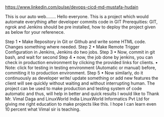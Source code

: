 https://www.linkedin.com/pulse/devops-cicd-md-mustafa-hudain

This is our auto web........ Hello everyone. This is a project which would automate everything after developer commits code in GIT Prerequities: GIT, ngrok and Jenkins should be pre installed, how to deploy the project given as below for your referenece.

Step 1 
•	Make Repository in Git or Github and write some HTML code. Changes something where needed.
Step 2
•	Make Remote Trigger Configuration in Jenkins, Jenkins do two jobs.
Step 3
•	Now, commit in git bash, and wait for second
Step 4
•	now, the job done by jenkins, you can check in production environment by clicking the provided links for clients.
•	Note: click for testing in testing environment (Automatic or manual) before, commiting it to production environment.
Step 5
•	Now similarly, do it continuously as developer write/ update something or add new features the client will see quickly without waiting and without interrupting human.
The project can be used to make production and testing system of code automatic and thus, will help in better and quick results I would like to Thank Mr. Vimal Daga and LinuxWorld India LinuxWorld Informatics Pvt Ltd for giving me right education to make projects like this. I hope I can learn even 10 percent what Vimal sir is teaching.

